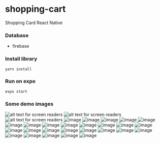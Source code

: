 # shopping-cart
Shopping Card React Native
### Database
- firebase
### Install library
```
yarn install
```
### Run on expo
```
expo start
```
### Some demo images
![alt text for screen readers](https://firebasestorage.googleapis.com/v0/b/test-b067a.appspot.com/o/readmeiamge%2F%E1%BA%A2nh1.png?alt=media&token=dd573e00-d3d4-4ab7-994a-3d4586e5716d)
![alt text for screen readers](https://firebasestorage.googleapis.com/v0/b/test-b067a.appspot.com/o/readmeiamge%2F%E1%BA%A2nh2.png?alt=media&token=e28fc47e-3f76-4476-86a0-89bdf60f9ab7)
![alt text for screen readers](https://firebasestorage.googleapis.com/v0/b/test-b067a.appspot.com/o/readmeiamge%2F%E1%BA%A2nh3.png?alt=media&token=83836ee5-c5ec-43e5-9055-1c6401dddf0f)
![image](https://user-images.githubusercontent.com/40328498/169608780-50bf07ae-9942-492e-aab2-96e6418f791f.png)
![image](https://user-images.githubusercontent.com/40328498/169608792-988e844a-b5db-40ed-a625-75c3113201b8.png)
![image](https://user-images.githubusercontent.com/40328498/169608802-cf73d15c-37b1-4f01-929c-fcb4512e7699.png)
![image](https://user-images.githubusercontent.com/40328498/169608824-ccd5896a-b505-49be-bbaa-4135863cef05.png)
![image](https://user-images.githubusercontent.com/40328498/169608836-bcb44f0d-cdb0-409a-bbac-18b51ada8784.png)
![image](https://user-images.githubusercontent.com/40328498/169608845-805dc837-dba3-4b7b-9664-107081add272.png)
![image](https://user-images.githubusercontent.com/40328498/169608852-9bc439ce-f31b-4d36-bdc1-e53093f1bbfc.png)
![image](https://user-images.githubusercontent.com/40328498/169608858-66392076-b57b-479c-a078-3af7349115cb.png)
![image](https://user-images.githubusercontent.com/40328498/169608865-87dde9f5-d871-49e1-ab90-faa6d68ce72e.png)
![image](https://user-images.githubusercontent.com/40328498/169608875-c0938876-77d2-4b41-8762-fdffdad6a9ca.png)
![image](https://user-images.githubusercontent.com/40328498/169608879-a85ef5b4-2680-4e9a-9094-6bdf822144e0.png)
![image](https://user-images.githubusercontent.com/40328498/169608915-9e9cf725-030f-480e-949f-862a8bed0710.png)
![image](https://user-images.githubusercontent.com/40328498/169608930-6c479cae-89c0-4e5c-beb3-88273881c6c9.png)
![image](https://user-images.githubusercontent.com/40328498/169608983-09e5f439-3813-44da-b922-a3ddb986bbd4.png)
![image](https://user-images.githubusercontent.com/40328498/169608992-68eae657-ae49-4b6f-b5d8-43f6e18c4bde.png)
![image](https://user-images.githubusercontent.com/40328498/169608998-ade83dfa-a4d1-4386-9499-5a16cd6d410e.png)
![image](https://user-images.githubusercontent.com/40328498/169609003-6fd86cfe-908a-4190-a2d0-37e84fd8b085.png)
![image](https://user-images.githubusercontent.com/40328498/169609014-732d9eba-9e69-4af7-b41c-78a6373361b1.png)
![image](https://user-images.githubusercontent.com/40328498/169609106-bd61a157-13a6-455b-ae0b-627fb2c70c99.png)
![image](https://user-images.githubusercontent.com/40328498/169609131-f7de2971-fe3c-43d4-97f8-0372b341c1ff.png)
![image](https://user-images.githubusercontent.com/40328498/169609400-cddda7d1-7062-452b-9818-5289fe1adebd.png)
![image](https://user-images.githubusercontent.com/40328498/169609423-c0493c6e-08e4-47e0-9bbd-75a31bdef862.png)
![image](https://user-images.githubusercontent.com/40328498/169609431-31bd7439-79b0-431f-88d1-8a46f62b6130.png)
![image](https://user-images.githubusercontent.com/40328498/169609438-3b92a317-b168-42a8-a030-5029321deb1d.png)
![image](https://user-images.githubusercontent.com/40328498/169609449-99dbbcd2-e14a-4dc3-a4f4-b0f1e4463b7c.png)
![image](https://user-images.githubusercontent.com/40328498/169609461-9183042d-af01-4e8b-bca0-06b14ca87579.png)
